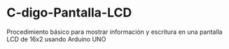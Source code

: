 # C-digo-Pantalla-LCD
Procedimiento básico para mostrar información y escritura en una pantalla LCD de 16x2 usando Arduino UNO
